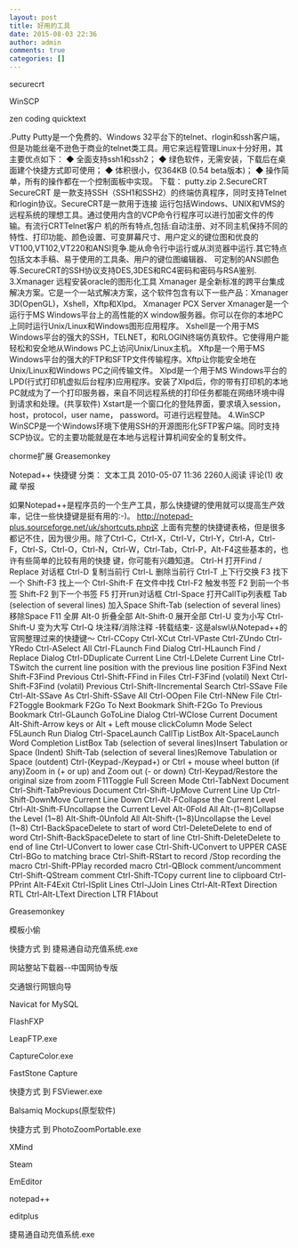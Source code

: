 ```yaml
---
layout: post
title: 好用的工具
date: 2015-08-03 22:36
author: admin
comments: true
categories: []
---
```

securecrt

WinSCP

zen coding
quicktext

.Putty
Putty是一个免费的、Windows 32平台下的telnet、rlogin和ssh客户端，但是功能丝毫不逊色于商业的telnet类工具。用它来远程管理Linux十分好用，其主要优点如下：
◆ 全面支持ssh1和ssh2；
◆ 绿色软件，无需安装，下载后在桌面建个快捷方式即可使用；
◆ 体积很小，仅364KB (0.54 beta版本)；
◆ 操作简单，所有的操作都在一个控制面板中实现。
下载： putty.zip
2.SecureCRT
SecureCRT 是一款支持SSH（SSH1和SSH2）的终端仿真程序，同时支持Telnet和rlogin协议。SecureCRT是一款用于连接 运行包括Windows、UNIX和VMS的远程系统的理想工具。通过使用内含的VCP命令行程序可以进行加密文件的传输。有流行CRTTelnet客户 机的所有特点,包括:自动注册、对不同主机保持不同的特性、打印功能、颜色设置、可变屏幕尺寸、用户定义的键位图和优良的 VT100,VT102,VT220和ANSI竞争.能从命令行中运行或从浏览器中运行.其它特点包括文本手稿、易于使用的工具条、用户的键位图编辑器、 可定制的ANSI颜色等.SecureCRT的SSH协议支持DES,3DES和RC4密码和密码与RSA鉴别.
3.Xmanager
远程安装oracle的图形化工具
Xmanager 是全新标准的跨平台集成解决方案。它是一个一站式解决方案，这个软件包含有以下一些产品：Xmanager 3D(OpenGL)，Xshell，Xftp和Xlpd。
Xmanager PCX Server
Xmanager是一个运行于MS Windows平台上的高性能的X window服务器。你可以在你的本地PC上同时运行Unix/Linux和Windows图形应用程序。
Xshell是一个用于MS Windows平台的强大的SSH，TELNET，和RLOGIN终端仿真软件。它使得用户能轻松和安全地从Windows PC上访问Unix/Linux主机。
Xftp是一个用于MS Windows平台的强大的FTP和SFTP文件传输程序。Xftp让你能安全地在Unix/Linux和Windows PC之间传输文件。
Xlpd是一个用于MS Windows平台的LPD(行式打印机虚拟后台程序)应用程序。安装了Xlpd后，你的带有打印机的本地PC就成为了一个打印服务器，来自不同远程系统的打印任务都能在网络环境中得到请求和处理。(共享软件)
Xstart是一个窗口化的登陆界面，要求填入session，host，protocol，user name， password。可进行远程登陆。
4.WinSCP
WinSCP是一个Windows环境下使用SSH的开源图形化SFTP客户端。同时支持SCP协议。它的主要功能就是在本地与远程计算机间安全的复制文件。

chorme扩展
Greasemonkey


Notepad++ 快捷键
分类： 文本工具 2010-05-07 11:36 2260人阅读 评论(1) 收藏 举报

如果Notepad++是程序员的一个生产工具，那么快捷键的使用就可以提高生产效率，记住一些快捷键是挺有用的:-)。
http://notepad-plus.sourceforge.net/uk/shortcuts.php这 上面有完整的快捷键表格，但是很多都记不住，因为很少用。除了Ctrl-C，Ctrl-X，Ctrl-V，Ctrl-Y，Ctrl-A，Ctrl- F，Ctrl-S，Ctrl-O，Ctrl-N，Ctrl-W，Ctrl-Tab，Ctrl-P，Alt-F4这些基本的，也许有些简单的比较有用的快捷 键，你可能有兴趣知道。
Ctrl-H 打开Find / Replace 对话框 Ctrl-D 复制当前行 Ctrl-L 删除当前行 Ctrl-T 上下行交换 F3 找下一个 Shift-F3 找上一个 Ctrl-Shift-F 在文件中找 Ctrl-F2 触发书签 F2 到前一个书签 Shift-F2 到下一个书签 F5 打开run对话框 Ctrl-Space 打开CallTip列表框 Tab (selection of several lines) 加入Space Shift-Tab (selection of several lines) 移除Space F11 全屏 Alt-0 折叠全部 Alt-Shift-0 展开全部 Ctrl-U 变为小写 Ctrl-Shift-U 变为大写 Ctrl-Q 块注释/消除注释 
-转载结束-
这是alswl从Notepad++的官网整理过来的快捷键～
Ctrl-CCopy Ctrl-XCut Ctrl-VPaste Ctrl-ZUndo Ctrl-YRedo Ctrl-ASelect All Ctrl-FLaunch Find Dialog Ctrl-HLaunch Find / Replace Dialog Ctrl-DDuplicate Current Line Ctrl-LDelete Current Line Ctrl-TSwitch the current line position with the previous line position F3Find Next Shift-F3Find Previous Ctrl-Shift-FFind in Files Ctrl-F3Find (volatil) Next Ctrl-Shift-F3Find (volatil) Previous Ctrl-Shift-IIncremental Search Ctrl-SSave File Ctrl-Alt-SSave As Ctrl-Shift-SSave All Ctrl-OOpen File Ctrl-NNew File Ctrl-F2Toggle Bookmark F2Go To Next Bookmark Shift-F2Go To Previous Bookmark Ctrl-GLaunch GoToLine Dialog Ctrl-WClose Current Document Alt-Shift-Arrow keys or
Alt + Left mouse clickColumn Mode Select F5Launch Run Dialog Ctrl-SpaceLaunch CallTip ListBox Alt-SpaceLaunch Word Completion ListBox Tab (selection of several lines)Insert Tabulation or Space (Indent) Shift-Tab (selection of several lines)Remove Tabulation or Space (outdent) Ctrl-(Keypad-/Keypad+) or
Ctrl + mouse wheel button (if any)Zoom in (+ or up) and Zoom out (- or down) Ctrl-Keypad/Restore the original size from zoom F11Toggle Full Screen Mode Ctrl-TabNext Document Ctrl-Shift-TabPrevious Document Ctrl-Shift-UpMove Current Line Up Ctrl-Shift-DownMove Current Line Down Ctrl-Alt-FCollapse the Current Level Ctrl-Alt-Shift-FUncollapse the Current Level Alt-0Fold All Alt-(1~8)Collapse the Level (1~8) Alt-Shift-0Unfold All Alt-Shift-(1~8)Uncollapse the Level (1~8) Ctrl-BackSpaceDelete to start of word Ctrl-DeleteDelete to end of word Ctrl-Shift-BackSpaceDelete to start of line Ctrl-Shift-DeleteDelete to end of line Ctrl-UConvert to lower case Ctrl-Shift-UConvert to UPPER CASE Ctrl-BGo to matching brace Ctrl-Shift-RStart to record /Stop recording the macro Ctrl-Shift-PPlay recorded macro Ctrl-QBlock comment/uncomment Ctrl-Shift-QStream comment Ctrl-Shift-TCopy current line to clipboard Ctrl-PPrint Alt-F4Exit Ctrl-ISplit Lines Ctrl-JJoin Lines Ctrl-Alt-RText Direction RTL Ctrl-Alt-LText Direction LTR F1About 


Greasemonkey

模板小偷

快捷方式 到 捷易通自动充值系统.exe

网站整站下载器--中国网协专版

交通银行网银向导

Navicat for MySQL

FlashFXP

LeapFTP.exe

CaptureColor.exe

FastStone Capture

快捷方式 到 FSViewer.exe

Balsamiq Mockups(原型软件)

快捷方式 到 PhotoZoomPortable.exe

XMind

Steam

EmEditor

notepad++

editplus

捷易通自动充值系统.exe
